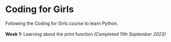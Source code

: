 # Coding for Girls
Following the Coding for Girls course to learn Python.<br>
<br>
**Week 1:** Learning about the print function *(Completed 11th September 2023)*<br>


